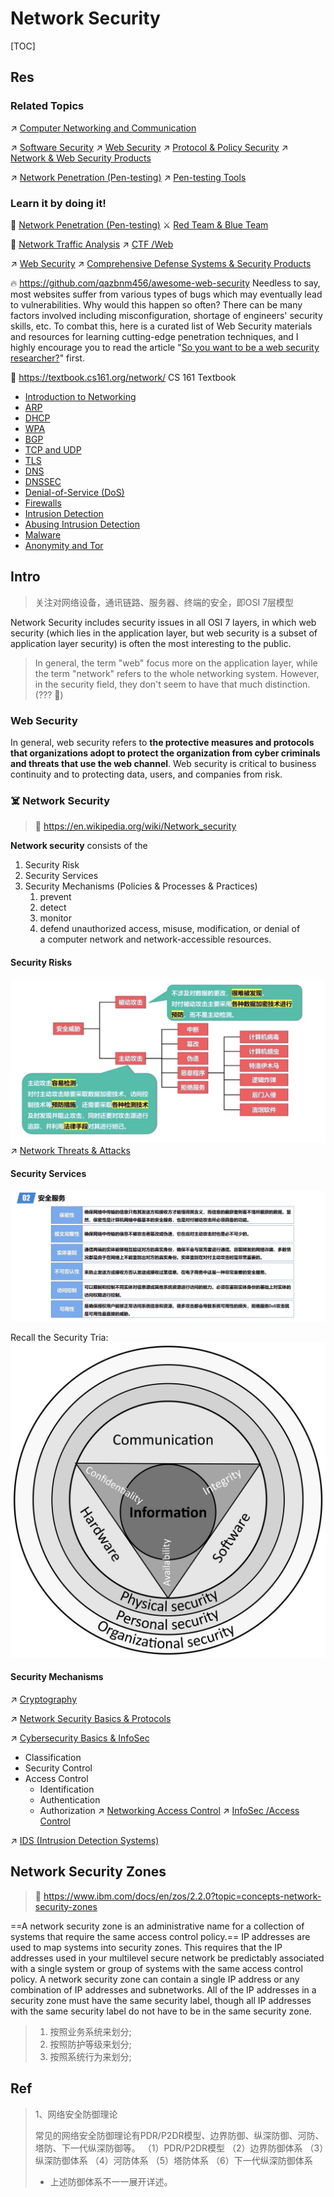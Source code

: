 # Network Security

[TOC]



## Res
### Related Topics
↗ [Computer Networking and Communication](../../🔑%20CS%20Core/🏎️%20Computer%20Networking%20and%20Communication/Computer%20Networking%20and%20Communication.md)

↗ [Software Security](../🏰%20Cybersecurity%20Basics%20&%20InfoSec/🍦%20Software%20Security/Software%20Security.md)
↗ [Web Security](../Application%20Security/💉%20Web%20Security/Web%20Security.md)
↗ [Protocol & Policy Security](../🏰%20Cybersecurity%20Basics%20&%20InfoSec/🗂️%20Protocol%20&%20Policy%20Security/Protocol%20&%20Policy%20Security.md)
↗ [Network & Web Security Products](../⛈️%20Risk%20Management/🐺%20Risk%20Countermeasures%20&%20Security%20Control/🛌%20Comprehensive%20Defense%20Systems%20&%20Security%20Products/Network%20&%20Web%20Security%20Products/Network%20&%20Web%20Security%20Products.md)

↗ [Network Penetration (Pen-testing)](../Application%20Security/💉%20Web%20Security/Network%20Penetration%20(Pen-testing)/Network%20Penetration%20(Pen-testing).md)
↗ [Pen-testing Tools](../☠️%20Kill%20Chain%20&%20Security%20Tool%20Box/Pen-testing%20Tools/Pen-testing%20Tools.md)


### Learn it by doing it!
💉 [Network Penetration (Pen-testing)](../Application%20Security/💉%20Web%20Security/Network%20Penetration%20(Pen-testing)/Network%20Penetration%20(Pen-testing).md)
⚔️ [Red Team & Blue Team](../🏰%20Cybersecurity%20Basics%20&%20InfoSec/CTF%20&%20AWD/Red%20Team%20&%20Blue%20Team/Red%20Team%20&%20Blue%20Team.md)

🎏 [Network Traffic Analysis](../⛈️%20Risk%20Management/🐺%20Risk%20Countermeasures%20&%20Security%20Control/Forensics%20&%20Traceability%20Analysis/Network%20Traffic%20Analysis/Network%20Traffic%20Analysis.md)
↗ [CTF /Web](../🏰%20Cybersecurity%20Basics%20&%20InfoSec/CTF%20&%20AWD/Web/Web.md)

↗ [Web Security](../Application%20Security/💉%20Web%20Security/Web%20Security.md)
↗ [Comprehensive Defense Systems & Security Products](../⛈️%20Risk%20Management/🐺%20Risk%20Countermeasures%20&%20Security%20Control/🛌%20Comprehensive%20Defense%20Systems%20&%20Security%20Products/Comprehensive%20Defense%20Systems%20&%20Security%20Products.md)

🔥 https://github.com/qazbnm456/awesome-web-security
Needless to say, most websites suffer from various types of bugs which may eventually lead to vulnerabilities. Why would this happen so often? There can be many factors involved including misconfiguration, shortage of engineers' security skills, etc. To combat this, here is a curated list of Web Security materials and resources for learning cutting-edge penetration techniques, and I highly encourage you to read the article "[So you want to be a web security researcher?](https://portswigger.net/blog/so-you-want-to-be-a-web-security-researcher)" first.

🏫 https://textbook.cs161.org/network/
CS 161 Textbook
- [Introduction to Networking](https://textbook.cs161.org/network/intro.html)
- [ARP](https://textbook.cs161.org/network/arp.html)
- [DHCP](https://textbook.cs161.org/network/dhcp.html)
- [WPA](https://textbook.cs161.org/network/wpa.html)
- [BGP](https://textbook.cs161.org/network/bgp.html)
- [TCP and UDP](https://textbook.cs161.org/network/transport.html)
- [TLS](https://textbook.cs161.org/network/tls.html)
- [DNS](https://textbook.cs161.org/network/dns.html)
- [DNSSEC](https://textbook.cs161.org/network/dnssec.html)
- [Denial-of-Service (DoS)](https://textbook.cs161.org/network/dos.html)
- [Firewalls](https://textbook.cs161.org/network/firewalls.html)
- [Intrusion Detection](https://textbook.cs161.org/network/intrusion-detection.html)
- [Abusing Intrusion Detection](https://textbook.cs161.org/network/abusing-intrusion-detection.html)
- [Malware](https://textbook.cs161.org/network/malware.html)
- [Anonymity and Tor](https://textbook.cs161.org/network/tor.html)



## Intro
> 关注对网络设备，通讯链路、服务器、终端的安全，即OSI 7层模型

Network Security includes security issues in all OSI 7 layers, in which web security (which lies in the application layer, but web security is a subset of application layer security) is often the most interesting to the public.

> In general, the term  "web" focus more on the application layer, while the term "network" refers to the whole networking system. However, in the security field, they don't seem to have that much distinction. (??? 🙈)


### Web Security
In general, web security refers to **the protective measures and protocols that organizations adopt to protect the organization from cyber criminals and threats that use the web channel**. Web security is critical to business continuity and to protecting data, users, and companies from risk.


### ☠️ Network Security
> 🔗 https://en.wikipedia.org/wiki/Network_security

**Network security** consists of the 
1. Security Risk
2. Security Services
3. Security Mechanisms (Policies & Processes & Practices)
	1. prevent
	2. detect
	3. monitor 
	4. defend
unauthorized access, misuse, modification, or denial of a computer network and network-accessible resources.

#### Security Risks
![](../../../Assets/Pics/Screenshot%202023-03-26%20at%205.09.33%20PM.png)
↗ [Network Threats & Attacks](Network%20Threats%20&%20Attacks/Network%20Threats%20&%20Attacks.md)


#### Security Services
![](../../../Assets/Pics/Screenshot%202023-03-26%20at%205.10.41%20PM.png)

Recall the Security Tria:
![|200](../../../Assets/Pics/1920px-CIAJMK1209-en.svg.png)


#### Security Mechanisms
↗ [Cryptography](../🚬%20Cryptology%20&%20Secure%20Communication/🤐%20Cryptography/Cryptography.md)

↗ [Network Security Basics & Protocols](🏇%20Network%20Security%20Basics%20&%20Protocols/Network%20Security%20Basics%20&%20Protocols.md)

↗ [Cybersecurity Basics & InfoSec](../🏰%20Cybersecurity%20Basics%20&%20InfoSec/Cybersecurity%20Basics%20&%20InfoSec.md)
- Classification
- Security Control
- Access Control
	- Identification 
	- Authentication 
	- Authorization
↗ [Networking Access Control](🏇%20Network%20Security%20Basics%20&%20Protocols/Networking%20Access%20Control/Networking%20Access%20Control.md)
↗ [InfoSec /Access Control](../⛈️%20Risk%20Management/🐺%20Risk%20Countermeasures%20&%20Security%20Control/Identity%20&%20Access%20Management%20(IAM)/Access%20Control%20(访问控制)/Access%20Control%20(访问控制).md)

↗ [IDS (Intrusion Detection Systems)](../⛈️%20Risk%20Management/🐺%20Risk%20Countermeasures%20&%20Security%20Control/🛌%20Comprehensive%20Defense%20Systems%20&%20Security%20Products/Network%20&%20Web%20Security%20Products/IDS%20(Intrusion%20Detection%20Systems)/IDS%20(Intrusion%20Detection%20Systems).md)



## Network Security Zones
> 🔗 https://www.ibm.com/docs/en/zos/2.2.0?topic=concepts-network-security-zones

==A network security zone is an administrative name for a collection of systems that require the same access control policy.== IP addresses are used to map systems into security zones. This requires that the IP addresses used in your multilevel secure network be predictably associated with a single system or group of systems with the same access control policy. A network security zone can contain a single IP address or any combination of IP addresses and subnetworks. All of the IP addresses in a security zone must have the same security label, though all IP addresses with the same security label do not have to be in the same security zone.


[目前网络安全域划分有哪些基本方法]: https://www.wangan.com/wenda/7206
>1. 按照业务系统来划分;
>2. 按照防护等级来划分;
>3. 按照系统行为来划分;



## Ref
[企业网络安全最佳实践指南(五)]: https://www.freebuf.com/articles/es/253992.html

> 1、网络安全防御理论
> 
> 常见的网络安全防御理论有PDR/P2DR模型、边界防御、纵深防御、河防、塔防、下一代纵深防御等。
> （1）PDR/P2DR模型
> （2）边界防御体系
> （3）纵深防御体系
> （4）河防体系
> （5）塔防体系
> （6）下一代纵深防御体系
> * 上述防御体系不一一展开详述。


